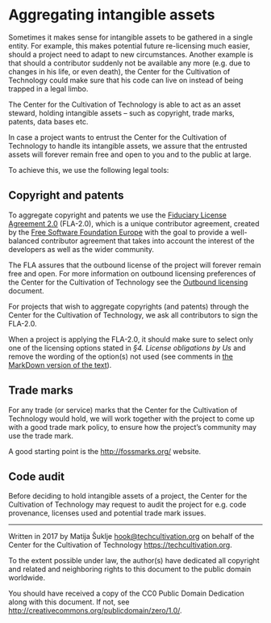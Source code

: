 # Aggregating intangible assets

Sometimes it makes sense for intangible assets to be gathered in a single entity. For example, this makes potential future re-licensing much easier, should a project need to adapt to new circumstances. Another example is that should a contributor suddenly not be available any more (e.g. due to changes in his life, or even death), the Center for the Cultivation of Technology could make sure that his code can live on instead of being trapped in a legal limbo.

The Center for the Cultivation of Technology is able to act as an asset steward, holding intangible assets – such as copyright, trade marks, patents, data bases etc.

In case a project wants to entrust the Center for the Cultivation of Technology to handle its intangible assets, we assure that the entrusted assets will forever remain free and open to you and to the public at large.

To achieve this, we use the following legal tools:


## Copyright and patents

To aggregate copyright and patents we use the [Fiduciary License Agreement 2.0][fla2] (FLA-2.0), which is a unique contributor agreement, created by the [Free Software Foundation Europe][fsfe] with the goal to provide a well-balanced contributor agreement that takes into account the interest of the developers as well as the wider community.

The FLA assures that the outbound license of the project will forever remain free and open. For more information on outbound licensing preferences of the Center for the Cultivation of Technology see the [Outbound licensing][outbound] document.

For projects that wish to aggregate copyrights (and patents) through the Center for the Cultivation of Technology, we ask all contributors to sign the FLA-2.0.

When a project is applying the FLA-2.0, it should make sure to select only one of the licensing options stated in _§4. License obligations by Us_ and remove the wording of the option(s) not used (see comments in [the MarkDown version of the text][fla2]).

[fla2]: FLA-2.0.markdown
[fsfe]: https://fsfe.org
[outbound]: Outbound_licensing.markdown


## Trade marks

For any trade (or service) marks that the Center for the Cultivation of Technology would hold, we will work together with the project to come up with a good trade mark policy, to ensure how the project’s community may use the trade mark.

A good starting point is the <http://fossmarks.org/> website.


## Code audit

Before deciding to hold intangible assets of a project, the Center for the Cultivation of Technology may request to audit the project for e.g. code provenance, licenses used and potential trade mark issues.


---

Written in 2017 by Matija Šuklje <hook@techcultivation.org> on behalf of the Center for the Cultivation of Technology <https://techcultivation.org>.

To the extent possible under law, the author(s) have dedicated all copyright and related and neighboring rights to this document to the public domain worldwide.

You should have received a copy of the CC0 Public Domain Dedication along with this document. If not, see <http://creativecommons.org/publicdomain/zero/1.0/>.
